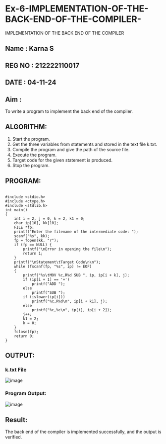 # Ex-6-IMPLEMENTATION-OF-THE-BACK-END-OF-THE-COMPILER-
IMPLEMENTATION OF THE BACK END OF THE COMPILER 
## Name : Karna S
## REG NO : 212222110017
## DATE : 04-11-24
## Aim :
To write a program to implement the back end of the compiler.

## ALGORITHM:
1. Start the program.
2. Get the three variables from statements and stored in the text file k.txt.
3. Compile the program and give the path of the source file.
4. Execute the program.
5. Target code for the given statement is produced.
6. Stop the program.

## PROGRAM:
```

#include <stdio.h>
#include <ctype.h>
#include <stdlib.h>
int main()
{
    int i = 2, j = 0, k = 2, k1 = 0;
    char ip[10], kk[10];
    FILE *fp;
    printf("Enter the filename of the intermediate code: ");
    scanf("%s", kk);
    fp = fopen(kk, "r");
    if (fp == NULL) {
        printf("\nError in opening the file\n");
        return 1;
    }
    printf("\nStatement\tTarget Code\n\n");
    while (fscanf(fp, "%s", ip) != EOF)
    {
        printf("%s\tMOV %c,R%d SUB ", ip, ip[i + k], j);
        if (ip[i + 1] == '+')
            printf("ADD ");
        else
            printf("SUB ");
        if (islower(ip[i]))
            printf("%c,R%d\n", ip[i + k1], j);
        else
            printf("%c,%c\n", ip[i], ip[i + 2]);
        j++;
        k1 = 2;
        k = 0;
    }
    fclose(fp);
    return 0;
}

```
## OUTPUT:

### k.txt File

![image](https://github.com/user-attachments/assets/e152e202-bd95-4c9a-a98f-afa03526aab0)


### Program Output:

![image](https://github.com/user-attachments/assets/5e7199f6-b75e-4eb0-bf49-e2da6f169b88)


## Result:
The back end of the compiler is implemented successfully, and the output is verified.
